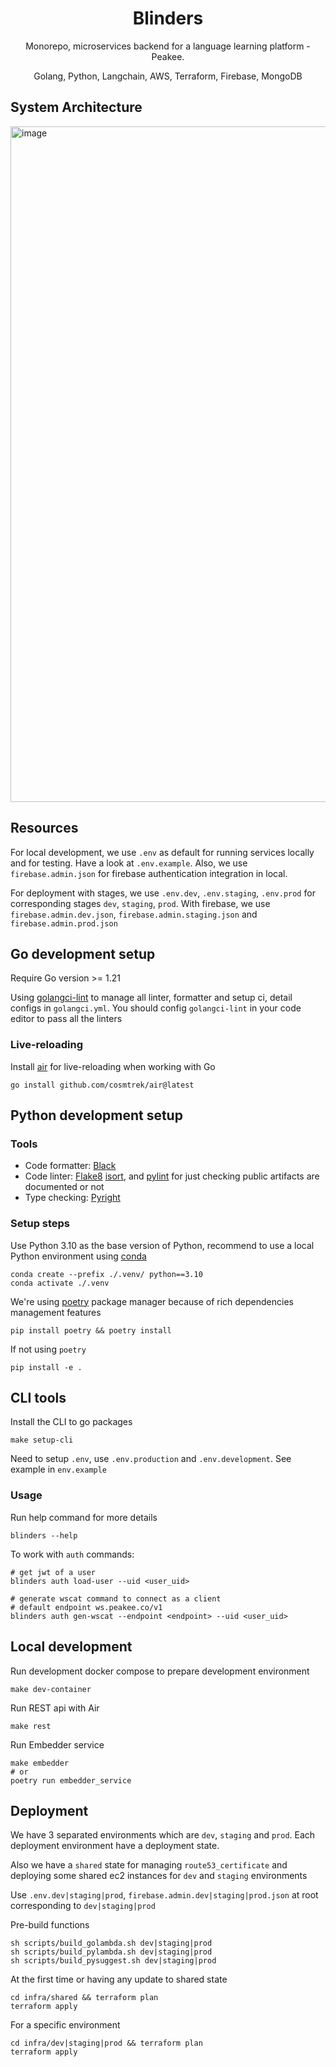 <h1 align="center">Blinders</h1>
<p align="center">Monorepo, microservices backend for a language learning platform - Peakee.</p>
<p align="center">Golang, Python, Langchain, AWS, Terraform, Firebase, MongoDB</p>

## System Architecture

<img width="1081" alt="image" src="https://github.com/dev-zenonian/blinders/assets/104194494/91616345-53d9-4675-9a0a-d2e8b7646d0c">

## Resources

For local development, we use `.env` as default for running services locally and for testing. Have a look at `.env.example`. Also, we use `firebase.admin.json` for firebase authentication integration in local.

For deployment with stages, we use `.env.dev`, `.env.staging`, `.env.prod` for corresponding stages `dev`, `staging`, `prod`. With firebase, we use `firebase.admin.dev.json`, `firebase.admin.staging.json` and `firebase.admin.prod.json`

## Go development setup

Require Go version >= 1.21

Using [golangci-lint](https://golangci-lint.run/) to manage all linter, formatter and setup ci, detail configs in `golangci.yml`. You should config `golangci-lint` in your code editor to pass all the linters

### Live-reloading

Install [air](https://github.com/cosmtrek/air) for live-reloading when working with Go

```
go install github.com/cosmtrek/air@latest
```

## Python development setup

### Tools

- Code formatter: [Black](https://github.com/psf/black)
- Code linter: [Flake8](https://flake8.pycqa.org/en/latest/user/index.html) [isort](https://github.com/PyCQA/isort), and [pylint](https://pypi.org/project/pylint/) for just checking public artifacts are documented or not
- Type checking: [Pyright](https://github.com/microsoft/pyright#static-type-checker-for-python)

### Setup steps

Use Python 3.10 as the base version of Python, recommend to use a local Python environment using [conda](https://www.anaconda.com/)

```shell
conda create --prefix ./.venv/ python==3.10
conda activate ./.venv
```

We're using [poetry](https://python-poetry.org/) package manager because of rich dependencies management features

```shell
pip install poetry && poetry install
```

If not using `poetry`

```shell
pip install -e .
```

## CLI tools

Install the CLI to go packages

```
make setup-cli
```

Need to setup `.env`, use `.env.production` and `.env.development`. See example in `env.example`

### Usage

Run help command for more details

```
blinders --help
```

To work with `auth` commands:

```
# get jwt of a user
blinders auth load-user --uid <user_uid>
```

```
# generate wscat command to connect as a client
# default endpoint ws.peakee.co/v1
blinders auth gen-wscat --endpoint <endpoint> --uid <user_uid>
```

## Local development

Run development docker compose to prepare development environment

```
make dev-container
```

Run REST api with Air

```
make rest
```

Run Embedder service

```
make embedder
# or
poetry run embedder_service
```

## Deployment

We have 3 separated environments which are `dev`, `staging` and `prod`. Each deployment environment have a deployment state.

Also we have a `shared` state for managing `route53_certificate` and deploying some shared ec2 instances for `dev` and `staging` environments

Use `.env.dev|staging|prod`, `firebase.admin.dev|staging|prod.json` at root corresponding to `dev|staging|prod`

Pre-build functions

```
sh scripts/build_golambda.sh dev|staging|prod
sh scripts/build_pylambda.sh dev|staging|prod
sh scripts/build_pysuggest.sh dev|staging|prod
```

At the first time or having any update to shared state

```
cd infra/shared && terraform plan
terraform apply
```

For a specific environment

```
cd infra/dev|staging|prod && terraform plan
terraform apply
```
